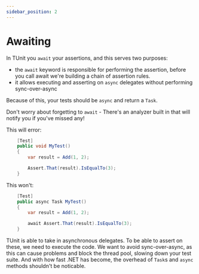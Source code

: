 ```yaml
---
sidebar_position: 2
---
```


# Awaiting

In TUnit you `await` your assertions, and this serves two purposes:
- the `await` keyword is responsible for performing the assertion, before you call await we're building a chain of assertion rules.
- it allows executing and asserting on `async` delegates without performing sync-over-async

Because of this, your tests should be `async` and return a `Task`.

Don't worry about forgetting to `await` - There's an analyzer built in that will notify you if you've missed any!

This will error:

```csharp
    [Test]
    public void MyTest()
    {
        var result = Add(1, 2);

        Assert.That(result).IsEqualTo(3);
    }
```

This won't: 

```csharp
    [Test]
    public async Task MyTest()
    {
        var result = Add(1, 2);

        await Assert.That(result).IsEqualTo(3);
    }
```

TUnit is able to take in asynchronous delegates. To be able to assert on these, we need to execute the code. We want to avoid sync-over-async, as this can cause problems and block the thread pool, slowing down your test suite.
And with how fast .NET has become, the overhead of `Task`s and `async` methods shouldn't be noticable.
